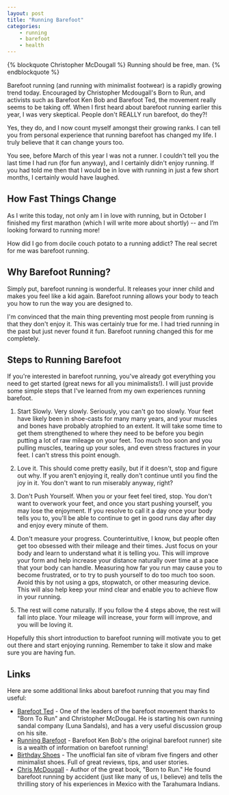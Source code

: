 ```yaml
---
layout: post
title: "Running Barefoot"
categories:
    - running
    - barefoot
    - health
---
```

{% blockquote Christopher McDougall %}
Running should be free, man.
{% endblockquote %}

Barefoot running (and running with minimalist footwear) is a rapidly growing trend today.  Encouraged by Christopher Mcdougall's Born to Run, and activists such as Barefoot Ken Bob and Barefoot Ted, the movement really seems to be taking off. When I first heard about barefoot running earlier this year, I was very skeptical. People don't REALLY run barefoot, do they?!

Yes, they do, and I now count myself amongst their growing ranks. I can tell you from personal experience that running barefoot has changed my life. I truly believe that it can change yours too.

You see, before March of this year I was not a runner. I couldn't tell you the last time I had run (for fun anyway), and I certainly didn't enjoy running. If you had told me then that I would be in love with running in just a few short months, I certainly would have laughed.

## How Fast Things Change

As I write this today, not only am I in love with running, but in October I finished my first marathon (which I will write more about shortly) -- and I’m looking forward to running more!

How did I go from docile couch potato to a running addict? The real secret for me was barefoot running.

## Why Barefoot Running?

Simply put, barefoot running is wonderful. It releases your inner child and makes you feel like a kid again. Barefoot running allows your body to teach you how to run the way you are designed to.

I'm convinced that the main thing preventing most people from running is that they don't enjoy it. This was certainly true for me. I had tried running in the past but just never found it fun. Barefoot running changed this for me completely.

## Steps to Running Barefoot

If you're interested in barefoot running, you've already got everything you need to get started (great news for all you minimalists!). I will just provide some simple steps that I've learned from my own experiences running barefoot.

1. Start Slowly. Very slowly. Seriously, you can't go too slowly. Your feet have likely been in shoe-casts for many many years, and your muscles and bones have probably atrophied to an extent. It will take some time to get them strengthened to where they need to be before you begin putting a lot of raw mileage on your feet. Too much too soon and you pulling muscles, tearing up your soles, and even stress fractures in your feet. I can't stress this point enough.

2. Love it. This should come pretty easily, but if it doesn't, stop and figure out why. If you aren't enjoying it, really don't continue until you find the joy in it. You don't want to run miserably anyway, right?

3. Don't Push Yourself. When you or your feet feel tired, stop. You don't want to overwork your feet, and once you start pushing yourself, you may lose the enjoyment. If you resolve to call it a day once your body tells you to, you'll be able to continue to get in good runs day after day and enjoy every minute of them.

4. Don't measure your progress. Counterintuitive, I know, but people often get too obsessed with their mileage and their times. Just focus on your body and learn to understand what it is telling you. This will improve your form and help increase your distance naturally over time at a pace that your body can handle. Measuring how far you run may cause you to become frustrated, or to try to push yourself to do too much too soon. Avoid this by not using a gps, stopwatch, or other measuring device. This will also help keep your mind clear and enable you to achieve flow in your running.

5. The rest will come naturally. If you follow the 4 steps above, the rest will fall into place. Your mileage will increase, your form will improve, and you will be loving it.

Hopefully this short introduction to barefoot running will motivate you to get out there and start enjoying running. Remember to take it slow and make sure you are having fun.

## Links

Here are some additional links about barefoot running that you may find useful:

* [Barefoot Ted](http://www.barefootted.com/) - One of the leaders of the barefoot movement thanks to "Born To Run" and Christopher McDougal. He is starting his own running sandal company (Luna Sandals), and has a very useful discussion group on his site.
* [Running Barefoot](http://therunningbarefoot.com/) - Barefoot Ken Bob's (the original barefoot runner) site is a wealth of information on barefoot running!
* [Birthday Shoes](http://birthdayshoes.com/) - The unofficial fan site of vibram five fingers and other minimalist shoes. Full of great reviews, tips, and user stories.
* [Chris McDougall](http://chrismcdougall.com/blog/) - Author of the great book, "Born to Run." He found barefoot running by accident (just like many of us, I believe) and tells the thrilling story of his experiences in Mexico with the Tarahumara Indians.

